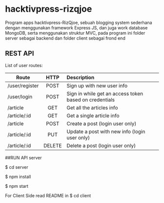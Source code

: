 # hacktivpress-rizqjoe

Program apps hacktivpress-RizQjoe, sebuah blogging system sederhana dengan menggunakan framework Express JS, dan juga work database MongoDB, serta menggunakan struktur MVC, pada program ini folder server sebagai backend dan folder client sebagai frond end

## REST API

List of user routes:

| Route             | HTTP          | Description      |
| -------------     |:-------------:| :----------------|
| /user/register    |POST           | Sign up with new user info|
| /user/login       |POST           | Sign in while get an access token based on credentials|
| /article          |GET            | Get all the articles info|
| /article/:id      |GET            | Get a single article info|
| /article          |POST           | Create a post (login user only)|
| /article/:id      |PUT            | Update a post with new  info (login user only)|
| /article/:id      |DELETE         | Delete a post (login user only)|

##RUN API server

$ cd server

$ npm install

$ npm start

For Client Side read README in 
$ cd client

